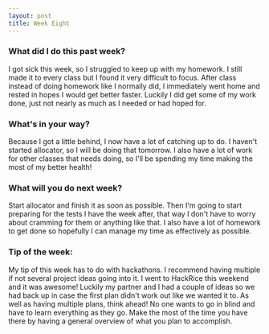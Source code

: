 ```yaml
---
layout: post
title: Week Eight
---
```


### What did I do this past week?
I got sick this week, so I struggled to keep up with my homework. I still made it to every class but I found it very difficult to focus. After class instead of doing homework like I normally did, I immediately went home and rested in hopes I would get better faster. Luckily I did get some of my work done, just not nearly as much as I needed or had hoped for.

### What's in your way?
Because I got a little behind, I now have a lot of catching up to do. I haven't started allocator, so I will be doing that tomorrow. I also have a lot of work for other classes that needs doing, so I'll be spending my time making the most of my better health!

### What will you do next week?
Start allocator and finish it as soon as possible. Then I'm going to start preparing for the tests I have the week after, that way I don't have to worry about cramming for them or anything like that. I also have a lot of homework to get done so hopefully I can manage my time as effectively as possible.

### Tip of the week:
My tip of this week has to do with hackathons. I recommend having multiple if not several project ideas going into it. I went to HackRice this weekend and it was awesome! Luckily my partner and I had a couple of ideas so we had back up in case the first plan didn't work out like we wanted it to. As well as having multiple plans, think ahead! No one wants to go in blind and have to learn everything as they go. Make the most of the time you have there by having a general overview of what you plan to accomplish. 